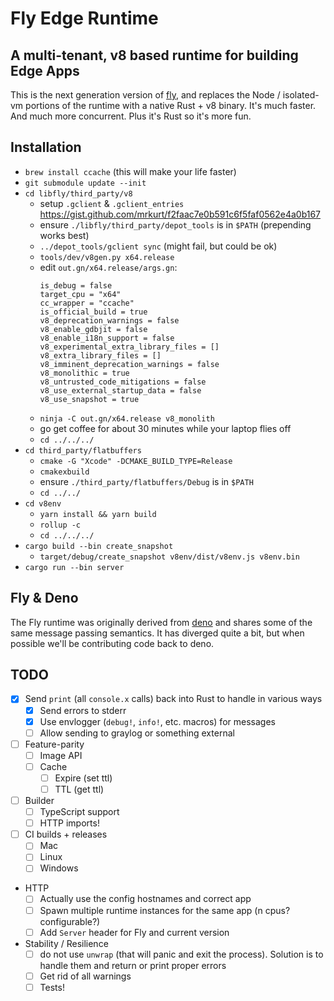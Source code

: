 # Fly Edge Runtime

## A multi-tenant, v8 based runtime for building Edge Apps

This is the next generation version of [fly](superfly/fly), and replaces the Node / isolated-vm portions of the runtime with a native Rust + v8 binary. It's much faster. And much more concurrent. Plus it's Rust so it's more fun.

## Installation

- `brew install ccache` (this will make your life faster)
- `git submodule update --init`
- `cd libfly/third_party/v8`
  - setup `.gclient` & `.gclient_entries` https://gist.github.com/mrkurt/f2faac7e0b591c6f5faf0562e4a0b167
  - ensure `./libfly/third_party/depot_tools` is in `$PATH` (prepending works best)
  - `../depot_tools/gclient sync` (might fail, but could be ok)
  - `tools/dev/v8gen.py x64.release`
  - edit `out.gn/x64.release/args.gn`:
    ```
    is_debug = false
    target_cpu = "x64"
    cc_wrapper = "ccache"
    is_official_build = true
    v8_deprecation_warnings = false
    v8_enable_gdbjit = false
    v8_enable_i18n_support = false
    v8_experimental_extra_library_files = []
    v8_extra_library_files = []
    v8_imminent_deprecation_warnings = false
    v8_monolithic = true
    v8_untrusted_code_mitigations = false
    v8_use_external_startup_data = false
    v8_use_snapshot = true
    ```
  - `ninja -C out.gn/x64.release v8_monolith`
  - go get coffee for about 30 minutes while your laptop flies off
  - `cd ../../../`
- `cd third_party/flatbuffers`
  - `cmake -G "Xcode" -DCMAKE_BUILD_TYPE=Release`
  - `cmakexbuild`
  - ensure `./third_party/flatbuffers/Debug` is in `$PATH`
  - `cd ../../`
- `cd v8env`
  - `yarn install && yarn build`
  - `rollup -c`
  - `cd ../../../`
- `cargo build --bin create_snapshot`
  - `target/debug/create_snapshot v8env/dist/v8env.js v8env.bin`
- `cargo run --bin server`

## Fly & Deno

The Fly runtime was originally derived from [deno](denoland/deno) and shares some of the same message passing semantics. It has diverged quite a bit, but when possible we'll be contributing code back to deno.

## TODO

- [x] Send `print` (all `console.x` calls) back into Rust to handle in various ways
  - [x] Send errors to stderr
  - [x] Use envlogger (`debug!`, `info!`, etc. macros) for messages
  - [ ] Allow sending to graylog or something external
- [ ] Feature-parity
  - [ ] Image API
  - [ ] Cache
    - [ ] Expire (set ttl)
    - [ ] TTL (get ttl)
- [ ] Builder
  - [ ] TypeScript support
  - [ ] HTTP imports!
- [ ] CI builds + releases
  - [ ] Mac
  - [ ] Linux
  - [ ] Windows
- HTTP
  - [ ] Actually use the config hostnames and correct app
  - [ ] Spawn multiple runtime instances for the same app (n cpus? configurable?)
  - [ ] Add `Server` header for Fly and current version
- Stability / Resilience
  - [ ] do not use `unwrap` (that will panic and exit the process). Solution is to handle them and return or print proper errors
  - [ ] Get rid of all warnings
  - [ ] Tests!